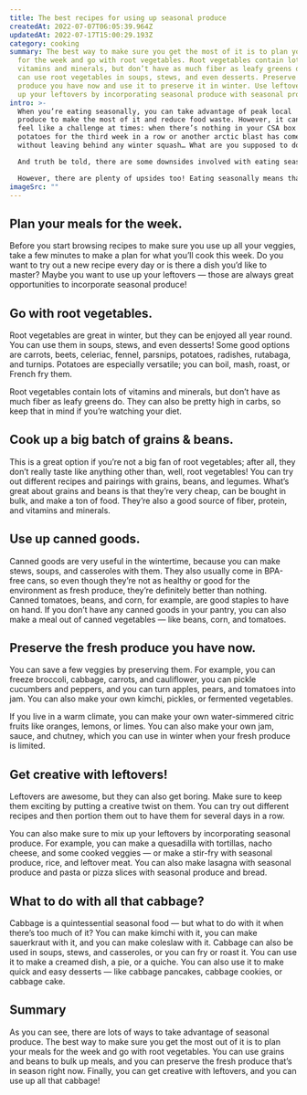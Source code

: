 ```yaml
---
title: The best recipes for using up seasonal produce
createdAt: 2022-07-07T06:05:39.964Z
updatedAt: 2022-07-17T15:00:29.193Z
category: cooking
summary: The best way to make sure you get the most of it is to plan your meals
  for the week and go with root vegetables. Root vegetables contain lots of
  vitamins and minerals, but don’t have as much fiber as leafy greens do. You
  can use root vegetables in soups, stews, and even desserts. Preserve the fresh
  produce you have now and use it to preserve it in winter. Use leftovers to mix
  up your leftovers by incorporating seasonal produce with seasonal produce.
intro: >-
  When you’re eating seasonally, you can take advantage of peak local
  produce to make the most of it and reduce food waste. However, it can also
  feel like a challenge at times: when there’s nothing in your CSA box but
  potatoes for the third week in a row or another arctic blast has come and gone
  without leaving behind any winter squash… What are you supposed to do?

  And truth be told, there are some downsides involved with eating seasonally. For example, it might feel more expensive to buy vegetables only when they’re in season; that may not always be the case, but often the non-seasonal price is lower because they are grown more efficiently with fewer inputs on an industrial scale. 

  However, there are plenty of upsides too! Eating seasonally means that you get to enjoy different flavors throughout the year — which is something many people don’t tend to do.
imageSrc: ""
---
```


## Plan your meals for the week.

Before you start browsing recipes to make sure you use up all your veggies, take a few minutes to make a plan for what you’ll cook this week. Do you want to try out a new recipe every day or is there a dish you’d like to master? Maybe you want to use up your leftovers — those are always great opportunities to incorporate seasonal produce!

## Go with root vegetables.

Root vegetables are great in winter, but they can be enjoyed all year round. You can use them in soups, stews, and even desserts! Some good options are carrots, beets, celeriac, fennel, parsnips, potatoes, radishes, rutabaga, and turnips. Potatoes are especially versatile; you can boil, mash, roast, or French fry them.

Root vegetables contain lots of vitamins and minerals, but don’t have as much fiber as leafy greens do. They can also be pretty high in carbs, so keep that in mind if you’re watching your diet.

## Cook up a big batch of grains & beans.

This is a great option if you’re not a big fan of root vegetables; after all, they don’t really taste like anything other than, well, root vegetables! You can try out different recipes and pairings with grains, beans, and legumes.
What’s great about grains and beans is that they’re very cheap, can be bought in bulk, and make a ton of food. They’re also a good source of fiber, protein, and vitamins and minerals.

## Use up canned goods.

Canned goods are very useful in the wintertime, because you can make stews, soups, and casseroles with them. They also usually come in BPA-free cans, so even though they’re not as healthy or good for the environment as fresh produce, they’re definitely better than nothing.
Canned tomatoes, beans, and corn, for example, are good staples to have on hand. If you don’t have any canned goods in your pantry, you can also make a meal out of canned vegetables — like beans, corn, and tomatoes.

## Preserve the fresh produce you have now.

You can save a few veggies by preserving them. For example, you can freeze broccoli, cabbage, carrots, and cauliflower, you can pickle cucumbers and peppers, and you can turn apples, pears, and tomatoes into jam. You can also make your own kimchi, pickles, or fermented vegetables.

If you live in a warm climate, you can make your own water-simmered citric fruits like oranges, lemons, or limes. You can also make your own jam, sauce, and chutney, which you can use in winter when your fresh produce is limited.

## Get creative with leftovers!

Leftovers are awesome, but they can also get boring. Make sure to keep them exciting by putting a creative twist on them. You can try out different recipes and then portion them out to have them for several days in a row.

You can also make sure to mix up your leftovers by incorporating seasonal produce. For example, you can make a quesadilla with tortillas, nacho cheese, and some cooked veggies — or make a stir-fry with seasonal produce, rice, and leftover meat. You can also make lasagna with seasonal produce and pasta or pizza slices with seasonal produce and bread.

## What to do with all that cabbage?

Cabbage is a quintessential seasonal food — but what to do with it when there’s too much of it? You can make kimchi with it, you can make sauerkraut with it, and you can make coleslaw with it.
Cabbage can also be used in soups, stews, and casseroles, or you can fry or roast it. You can use it to make a creamed dish, a pie, or a quiche. You can also use it to make quick and easy desserts — like cabbage pancakes, cabbage cookies, or cabbage cake.

## Summary

As you can see, there are lots of ways to take advantage of seasonal produce. The best way to make sure you get the most out of it is to plan your meals for the week and go with root vegetables. You can use grains and beans to bulk up meals, and you can preserve the fresh produce that’s in season right now. Finally, you can get creative with leftovers, and you can use up all that cabbage!
